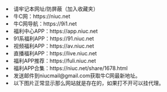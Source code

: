 <li>请牢记本网址/防屏蔽（加入收藏夹）</li>
<li>牛C网：https://niuc.net</li>
<li>牛C网导航：https://9i1.net</li>
<li>福利中心APP：https://app.niuc.net</li>
<li>91系福利APP：https://91.niuc.net</li>
<li>视频福利APP：https://av.niuc.net</li>
<li>直播福利APP：https://live.niuc.net</li>
<li>福利APP推荐：https://fuli.niuc.net</li>
<li>福利APP合集：https://niuc.net/share/1678.html</li>
<li>发送邮件到niucmail@gmail.com获取牛C网最新地址。</li>
<li>以下图片正常显示那么网站就是存在的，如果打不开可以挂代理。</li>
<img src="https://s0.wp.com/mshots/v1/niuc.net?w=383&h=328" alt="" />
<img src="https://s0.wp.com/mshots/v1/9i1.net?w=383&h=328" alt="" />
